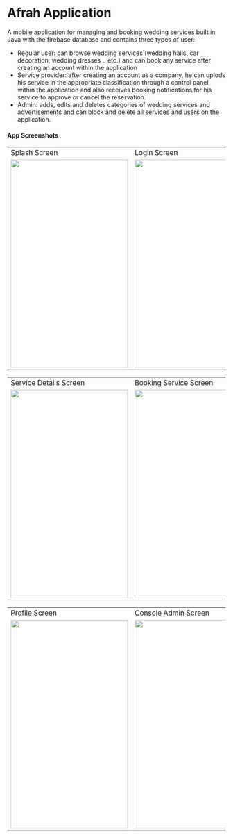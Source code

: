 # Afrah Application
A mobile application for managing and booking wedding services built in Java with the firebase database and contains three types of user:
- Regular user: can browse wedding services (wedding halls, car decoration, wedding dresses .. etc.) and can book any service after creating an account within the application
- Service provider: after creating an account as a company, he can uplods his service in the appropriate classification through a control panel within the application and also receives booking notifications for his service to approve or cancel the reservation.
- Admin: adds, edits and deletes categories of wedding services and advertisements and can block and delete all services and users on the application.

#### App Screenshots

<table>
  <tr>
    <td>Splash Screen</td>
     <td>Login Screen</td>
     <td>Register Screen</td>
    <td>Home Screen</td>
  </tr>
  <tr>
    <td><img src="https://user-images.githubusercontent.com/79752228/129747411-9bf00326-9042-4e3e-8312-529ec6ba623e.jpg" width=270 height=480></td>
    <td><img src="https://user-images.githubusercontent.com/79752228/129747556-d0af83eb-9325-4454-8b2d-5261a7c08a86.jpg" width=270 height=480></td>
    <td><img src="https://user-images.githubusercontent.com/79752228/129747750-9cbdd5f5-7688-4286-b150-81f77bd3c244.jpg" width=270 height=480></td>
    <td><img src="https://user-images.githubusercontent.com/79752228/129747843-43afe7ca-5598-4e29-9af7-27d7096b8213.jpg" width=270 height=480></td>
  </tr>
 </table>
 
 <table>
  <tr>
    <td>Service Details Screen</td>
     <td>Booking Service Screen</td>
     <td>Provider Notifications Screen</td>
    <td>Chat Room Screen</td>
  </tr>
  <tr>
    <td><img src="https://user-images.githubusercontent.com/79752228/129747906-788c532b-019d-4678-a686-dea6167e8707.jpg" width=270 height=480></td>
    <td><img src="https://user-images.githubusercontent.com/79752228/129747994-09294c83-18ef-40b2-87dd-d09f78e1f533.jpg" width=270 height=480></td>
    <td><img src="https://user-images.githubusercontent.com/79752228/129748069-ff3ae328-990b-43d7-b019-475983d48857.jpg" width=270 height=480></td>
    <td><img src="https://user-images.githubusercontent.com/79752228/129748110-dc04ce81-a525-4f33-9349-a0ff6ac20ee2.jpg" width=270 height=480></td>
  </tr>
 </table>
 
  <table>
  <tr>
    <td>Profile Screen</td>
     <td>Console Admin Screen</td>
     <td>Booking Details Screen</td>
    <td>Console Provider Screen</td>
  </tr>
  <tr>
    <td><img src="https://user-images.githubusercontent.com/79752228/129748145-4d429c59-3843-4b27-b093-67c12063a891.jpg" width=270 height=480></td>
    <td><img src="https://user-images.githubusercontent.com/79752228/129748182-9f42742c-a028-4261-84f6-9cb446a35c7b.jpg" width=270 height=480></td>
    <td><img src="https://user-images.githubusercontent.com/79752228/129748281-a87b2546-8bb2-448e-9e1d-4a5757ec73f8.jpg" width=270 height=480></td>
    <td><img src="https://user-images.githubusercontent.com/79752228/129748222-0239c9cf-fa2c-4e64-87c9-47f401070bbb.jpg" width=270 height=480></td>
  </tr>
 </table>

